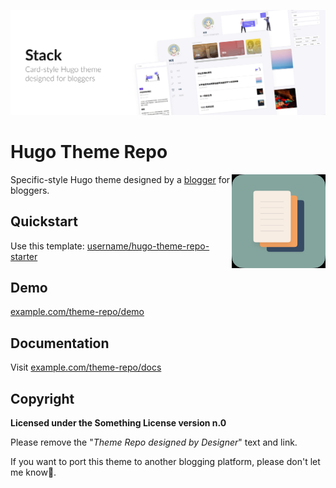 ![image](/images/banner.png)

# Hugo Theme Repo

<img align="right" width="150" alt="logo" src="/exampleSite/assets/img/logo.jpg">

Specific-style Hugo theme designed by a [blogger](https://example.com) for bloggers.

## Quickstart

Use this template: [username/hugo-theme-repo-starter](https://github.com/username/hugo-theme-repo-starter)

## Demo

[example.com/theme-repo/demo](https://example.com/theme-repo/demo)

## Documentation

Visit [example.com/theme-repo/docs](https://example.com/theme-repo/docs)

## Copyright

**Licensed under the Something License version n.0**

Please remove the "*Theme Repo designed by Designer*" text and link.

If you want to port this theme to another blogging platform, please don't let me know🙏.
